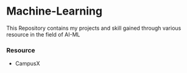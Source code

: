 # Machine-Learning
This Repository contains my projects and skill gained through various resource in the field of AI-ML

### Resource 
- CampusX
